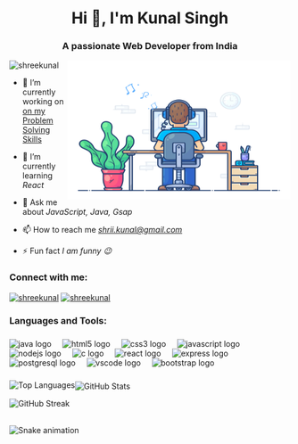 <h1 align="center">Hi 👋, I'm Kunal Singh</h1>
<h3 align="center">A passionate Web Developer from India</h3>
<img align="right" src="https://raw.githubusercontent.com/jsuarezruiz/jsuarezruiz/master/images/coding.gif" height="250" width="400">

<p align="left"> <img src="https://komarev.com/ghpvc/?username=shreekunal&label=Profile%20views&color=0e75b6&style=flat" alt="shreekunal" /> </p>

- 🔭 I’m currently working on [on my Problem Solving Skills](https://github.com/shreekunal/DSA-Practice)

- 🌱 I’m currently learning *React*

- 💬 Ask me about *JavaScript, Java, Gsap*

- 📫 How to reach me *shrii.kunal@gmail.com*

- ⚡ Fun fact *I am funny 😉*

<h3 align="left">Connect with me:</h3>
<p align="left">
<a href="https://linkedin.com/in/shreekunal" target="blank"><img align="center" src="https://img.shields.io/static/v1?message=LinkedIn&logo=linkedin&label=&color=0077B5&logoColor=white&labelColor=&style=for-the-badge" alt="shreekunal" height="32" width="120" /></a>
<a href="mailto:shrii.kunal@gmail.com" target="blank">
<img align="center" src="https://img.shields.io/static/v1?message=Gmail&logo=gmail&label=&color=D14836&logoColor=white&labelColor=&style=for-the-badge" alt="shreekunal" height="32" width="110" />
</a>

</p>

###

<h3 align="left">Languages and Tools:</h3>

###

<div align="left">
  <img src="https://cdn.jsdelivr.net/gh/devicons/devicon/icons/java/java-original.svg" height="40" alt="java logo"  />
  <img width="12" />
  <img src="https://cdn.jsdelivr.net/gh/devicons/devicon/icons/html5/html5-original.svg" height="40" alt="html5 logo"  />
  <img width="12" />
  <img src="https://cdn.jsdelivr.net/gh/devicons/devicon/icons/css3/css3-original.svg" height="40" alt="css3 logo"  />
  <img width="12" />
  <img src="https://cdn.jsdelivr.net/gh/devicons/devicon/icons/javascript/javascript-original.svg" height="40" alt="javascript logo"  />
  <img width="12" />
  <img src="https://cdn.jsdelivr.net/gh/devicons/devicon/icons/nodejs/nodejs-original.svg" height="40" alt="nodejs logo"  />
  <img width="12" />
  <img src="https://cdn.jsdelivr.net/gh/devicons/devicon/icons/c/c-original.svg" height="40" alt="c logo"  />
  <img width="12" />
  <img src="https://cdn.jsdelivr.net/gh/devicons/devicon/icons/react/react-original.svg" height="40" alt="react logo"  />
  <img width="12" />
  <img src="https://cdn.jsdelivr.net/gh/devicons/devicon/icons/express/express-original.svg" height="40" alt="express logo"  />
  <img width="12" />
  <img src="https://cdn.jsdelivr.net/gh/devicons/devicon/icons/postgresql/postgresql-original.svg" height="40" alt="postgresql logo"  />
  <img width="12" />
  <img src="https://cdn.jsdelivr.net/gh/devicons/devicon/icons/vscode/vscode-original.svg" height="40" alt="vscode logo"  />
  <img width="12" />
  <img src="https://cdn.jsdelivr.net/gh/devicons/devicon/icons/bootstrap/bootstrap-original.svg" height="40" alt="bootstrap logo"  />
</div>

###

<p><img align="left" src="https://github-readme-stats.vercel.app/api/top-langs?username=shreekunal&show_icons=true&locale=en&layout=compact&theme=dark" alt="Top Languages" /></p>

<p><img align="center" src="https://github-readme-stats.vercel.app/api?username=shreekunal&show_icons=true&locale=en&theme=dark" alt="GitHub Stats" /></p>

<p><img src="https://github-readme-streak-stats.herokuapp.com/?user=shreekunal&theme=dark&hide_border=false" height="220" alt="GitHub Streak" /></p>

<br clear="both">

<img src="https://raw.githubusercontent.com/shreekunal/shreekunal/output/snake.svg" alt="Snake animation" />

###
